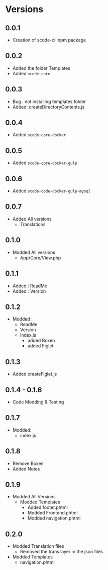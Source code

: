 # Versions

## 0.0.1

- Creation of scode-cli npm package

## 0.0.2

- Added the folder Templates
- Added `scode-core`

## 0.0.3

- Bug : not installing templates folder
- Added: createDirectoryContents.js

## 0.0.4

- Added `scode-core-docker`

## 0.0.5

- Added `scode-core-docker-gulp`

## 0.0.6

- Added `scode-code-docker-gulp-mysql`

## 0.0.7

- Added All versions
  - Translations

## 0.1.0

- Modded All versions
  - App/Core/View.php

## 0.1.1

- Added : ReadMe
- Added : Version

## 0.1.2

- Modded :
  - ReadMe
  - Version
  - index.js
    - added Boxen
    - added Figlet

## 0.1.3

- Added createFiglet.js

## 0.1.4 - 0.1.6

- Code Modding & Testing

## 0.1.7

- Modded:
  - index.js

## 0.1.8

- Remove Boxen
- Added Notes

## 0.1.9

- Modded All Versions
  - Modded Templates
    - Added footer.phtml
    - Modded Frontend.phtml
    - Modded navigation.phtml

## 0.2.0

- Modded Translation files
  - Removed the trans layer in the json files
- Modded Templates
  - navigation.phtml
